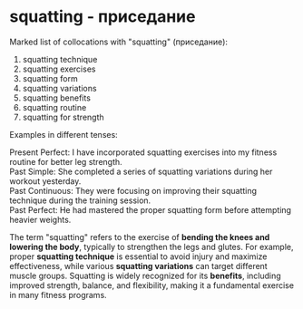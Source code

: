 # squatting - приседание

Marked list of collocations with "squatting" (приседание):

1. squatting technique  
2. squatting exercises  
3. squatting form  
4. squatting variations  
5. squatting benefits  
6. squatting routine  
7. squatting for strength  

Examples in different tenses:

Present Perfect: I have incorporated squatting exercises into my fitness routine for better leg strength.  
Past Simple: She completed a series of squatting variations during her workout yesterday.  
Past Continuous: They were focusing on improving their squatting technique during the training session.  
Past Perfect: He had mastered the proper squatting form before attempting heavier weights.  

The term "squatting" refers to the exercise of **bending the knees and lowering the body**, typically to strengthen the legs and glutes. For example, proper **squatting technique** is essential to avoid injury and maximize effectiveness, while various **squatting variations** can target different muscle groups. Squatting is widely recognized for its **benefits**, including improved strength, balance, and flexibility, making it a fundamental exercise in many fitness programs.
